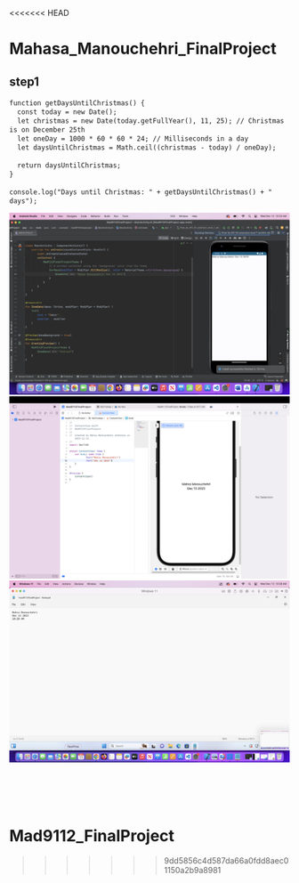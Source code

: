 <<<<<<< HEAD
# Mahasa_Manouchehri_FinalProject

## step1
```
function getDaysUntilChristmas() {
  const today = new Date();
  let christmas = new Date(today.getFullYear(), 11, 25); // Christmas is on December 25th
  let oneDay = 1000 * 60 * 60 * 24; // Milliseconds in a day
  let daysUntilChristmas = Math.ceil((christmas - today) / oneDay);
​
  return daysUntilChristmas;
}
​
console.log("Days until Christmas: " + getDaysUntilChristmas() + " days");
```

![step2](./images/Android.png)
![step3](./images/IOS.png)
![step4](./images/windows.png)


​
=======
# Mad9112_FinalProject
>>>>>>> 9dd5856c4d587da66a0fdd8aec01150a2b9a8981
